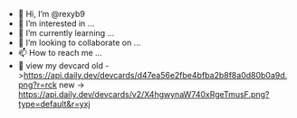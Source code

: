 - 👋 Hi, I’m @rexyb9
- 👀 I’m interested in ...
- 🌱 I’m currently learning ...
- 💞️ I’m looking to collaborate on ...
- 📫 How to reach me ...
- 👀 view my devcard old ->https://api.daily.dev/devcards/d47ea56e2fbe4bfba2b8f8a0d80b0a9d.png?r=rck new -> https://api.daily.dev/devcards/v2/X4hgwynaW740xRgeTmusF.png?type=default&r=yxj

<!---
rexyb9/rexyb9 is a ✨ special ✨ repository because its `README.md` (this file) appears on your GitHub profile.
You can click the Preview link to take a look at your changes.
--->
